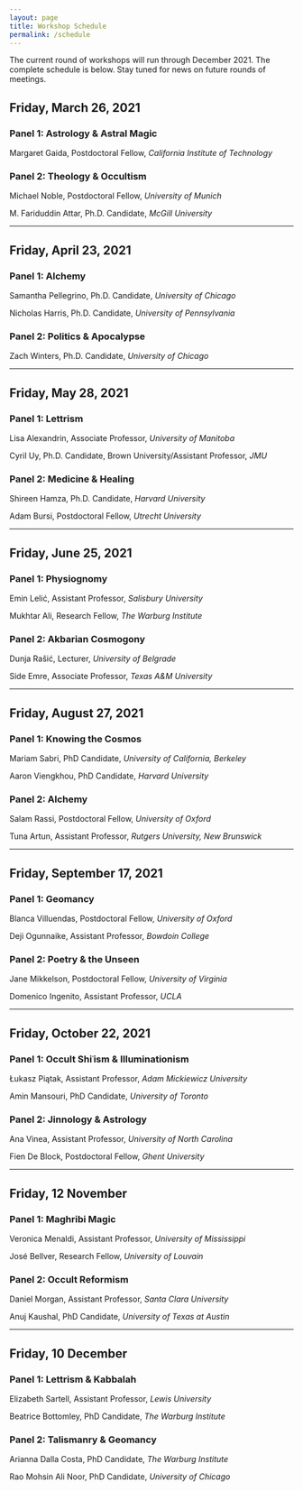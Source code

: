 ```yaml
---
layout: page
title: Workshop Schedule
permalink: /schedule
---
```


The current round of workshops will run through December 2021. The complete schedule is below. Stay tuned for news on future rounds of meetings.

## Friday, March 26, 2021

### Panel 1: Astrology & Astral Magic

Margaret Gaida, Postdoctoral Fellow, *California Institute of Technology*

### Panel 2: Theology & Occultism

Michael Noble, Postdoctoral Fellow, *University of Munich*

M. Fariduddin Attar, Ph.D. Candidate, *McGill University*

***

## Friday, April 23, 2021

### Panel 1: Alchemy

Samantha Pellegrino, Ph.D. Candidate, *University of Chicago*

Nicholas Harris, Ph.D. Candidate, *University of Pennsylvania*

### Panel 2: Politics & Apocalypse

Zach Winters, Ph.D. Candidate, *University of Chicago*

***

## Friday, May 28, 2021

### Panel 1: Lettrism

Lisa Alexandrin, Associate Professor, *University of Manitoba*

Cyril Uy, Ph.D. Candidate, Brown University/Assistant Professor, *JMU*

### Panel 2: Medicine & Healing

Shireen Hamza, Ph.D. Candidate, *Harvard University*

Adam Bursi, Postdoctoral Fellow, *Utrecht University*

***

## Friday, June 25, 2021

### Panel 1: Physiognomy

Emin Lelić, Assistant Professor, *Salisbury University*

Mukhtar Ali, Research Fellow, *The Warburg Institute*

### Panel 2: Akbarian Cosmogony

Dunja Rašić, Lecturer, *University of Belgrade*

Side Emre, Associate Professor, *Texas A&M University*

***

## Friday, August 27, 2021

### Panel 1: Knowing the Cosmos

Mariam Sabri, PhD Candidate, *University of California, Berkeley*

Aaron Viengkhou, PhD Candidate, *Harvard University*

### Panel 2: Alchemy

Salam Rassi, Postdoctoral Fellow, *University of Oxford*

Tuna Artun, Assistant Professor, *Rutgers University, New Brunswick*

***

## Friday, September 17, 2021

### Panel 1: Geomancy

Blanca Villuendas, Postdoctoral Fellow, *University of Oxford*

Deji Ogunnaike, Assistant Professor, *Bowdoin College*

### Panel 2: Poetry & the Unseen

Jane Mikkelson, Postdoctoral Fellow, *University of Virginia*

Domenico Ingenito, Assistant Professor, *UCLA*

***

## Friday, October 22, 2021

### Panel 1: Occult Shiʿism & Illuminationism

Łukasz Piątak, Assistant Professor, *Adam Mickiewicz University*

Amin Mansouri, PhD Candidate, *University of Toronto*

### Panel 2: Jinnology & Astrology

Ana Vinea, Assistant Professor, *University of North Carolina*

Fien De Block, Postdoctoral Fellow, *Ghent University*

***

## Friday, 12 November

### Panel 1: Maghribi Magic

Veronica Menaldi, Assistant Professor, *University of Mississippi*

José Bellver, Research Fellow, *University of Louvain*

### Panel 2: Occult Reformism

Daniel Morgan, Assistant Professor, *Santa Clara University*

Anuj Kaushal, PhD Candidate, *University of Texas at Austin*

***

## Friday, 10 December

### Panel 1: Lettrism & Kabbalah

Elizabeth Sartell, Assistant Professor, *Lewis University*

Beatrice Bottomley, PhD Candidate, *The Warburg Institute*

### Panel 2: Talismanry & Geomancy

Arianna Dalla Costa, PhD Candidate, *The Warburg Institute*

Rao Mohsin Ali Noor, PhD Candidate, *University of Chicago*
